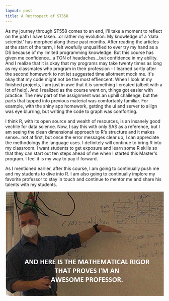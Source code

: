 ```yaml
---
layout: post
title: A Retrospect of ST558
---
```


As my journey through ST558 comes to an end, I'll take a moment to reflect on the path I have taken...or rather my evolution.  My knowledge of a 'data scientist' has morphed along these past months.  After reading the articles at the start of the term, I felt woefully unqualified to ever try my hand as a DS because of my limited programming knowledge.  But this course has given me confidence...a TON of headaches...but confidence in my ability.  And I realize that it is okay that my programs may take twenty times as long as my classmates who program in their profession - I learned sortly after the second homework to not let suggested time allotment mock me. It's okay that my code might not be the most effiencent.  When I look at my finished projects, I am just in awe that it is something I created (albeit with a lot of help).  And I realized as the course went on, things got easier with practice.  The new part of the assignment was an uphill challenge, but the parts that tapped into previous material was comfortably familiar.  For example, with the shiny app homework, getting the ui and server to allign was eye blurring, but writing the code to graph was comforting.

I think R, with its open source and wealth of resources, is an insanely good vechile for data science.  Now, I say this with only SAS as a reference, but I am seeing the clean dimensional approach to R's structure and it makes sense...not at first, but once the error messages clear up, I can appreciate the methodology the language uses.  I definitely will continue to bring R into my classroom.  I want students to get exposure and learn some R skills so that they can start out ten steps ahead of me when I started this Master's program.  I feel it is my way to pay if forward.

As I mentioned earlier, after this course, I am going to continually push me and my students to dive into R.  I am also going to continually implore my favorite professor to stay in touch and continue to mentor me and share his talents with my students.

![AwesomeProf](/images/B4Post.GIF)



